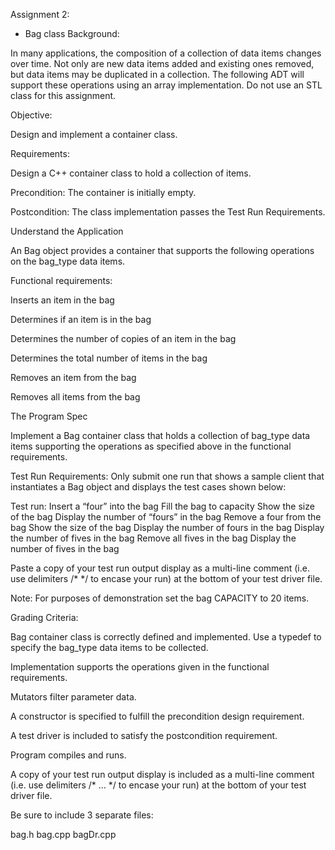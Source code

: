 Assignment 2: 
- Bag class
Background:
 
In many applications, the composition of a collection of data items changes over time.  Not only are new data items added and existing ones removed, but data items may be duplicated in a collection.  The following ADT will support these operations using an array implementation.  Do not use an STL class for this assignment.
 
Objective:
 
Design and implement a container class.

Requirements:

Design a C++ container class to hold a collection of items.

Precondition:  The container is initially empty.

Postcondition:  The class implementation passes the Test Run Requirements.

Understand the Application

An Bag object provides a container that supports the following operations on the bag_type data items.

Functional requirements:


Inserts an item in the bag

Determines if an item is in the bag

Determines the number of copies of an item in the bag

Determines the total number of items in the bag

Removes an item from the bag

Removes all items from the bag

The Program Spec

Implement a Bag container class that holds a collection of bag_type data items supporting the operations as specified above in the functional requirements.  

Test Run Requirements:  Only submit one run that shows a sample client that instantiates a Bag object and displays the test cases shown below:

Test run:
Insert a “four” into the bag
Fill the bag to capacity
Show the size of the bag
Display the number of “fours” in the bag
Remove a four from the bag
Show the size of the bag
Display the number of fours in the bag
Display the number of fives in the bag
Remove all fives in the bag
Display the number of fives in the bag

Paste a copy of your test run output display as a multi-line comment (i.e. use delimiters /*  */ to encase your run) at the bottom of your test driver file.

Note:  For purposes of demonstration set the bag CAPACITY to 20 items.

Grading Criteria:

Bag container class is correctly defined and implemented.  Use a typedef to specify the bag_type data items to be collected.

Implementation supports the operations given in the functional requirements. 

Mutators filter parameter data.

A constructor is specified to fulfill the precondition design requirement.

A test driver is included to satisfy the postcondition requirement. 

Program compiles and runs.

A copy of your test run output display is included as a multi-line comment (i.e. use delimiters /* … */ to encase your run) at the bottom of your test driver file.

Be sure to include 3 separate files:

bag.h 
bag.cpp
bagDr.cpp
